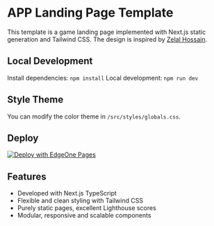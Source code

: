 # APP Landing Page Template
This template is a game landing page implemented with Next.js static generation and Tailwind CSS. The design is inspired by [Zelal Hossain](https://www.figma.com/community/file/1217036317745794461).

## Local Development
Install dependencies: `npm install`
Local development: `npm run dev`

## Style Theme
You can modify the color theme in `/src/styles/globals.css`.

## Deploy
[![Deploy with EdgeOne Pages](https://cdnstatic.tencentcs.com/edgeone/pages/deploy.svg)](https://console.tencentcloud.com/edgeone/pages/new?template=game-landing-page)


## Features
- Developed with Next.js TypeScript
- Flexible and clean styling with Tailwind CSS
- Purely static pages, excellent Lighthouse scores
- Modular, responsive and scalable components

